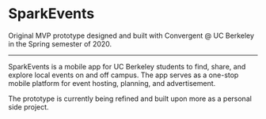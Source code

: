 # SparkEvents

Original MVP prototype designed and built with Convergent @ UC Berkeley in the Spring semester of 2020.

------------

SparkEvents is a mobile app for UC Berkeley students to find, share, and explore local events on and off campus. The app serves as a one-stop mobile platform for event hosting, planning, and advertisement.

The prototype is currently being refined and built upon more as a personal side project.
